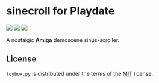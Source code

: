 # sinecroll for Playdate

![](https://img.shields.io/github/license/DidierMalenfant/sinecroll) ![](https://img.shields.io/badge/Lua-5.4-yellowgreen) ![](https://img.shields.io/badge/toybox.py-powered-orange) 

A nostalgic **Amiga** demoscene sinus-scroller.

## License

`toybox.py` is distributed under the terms of the [MIT](https://spdx.org/licenses/MIT.html) license.
